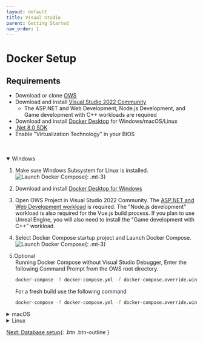 ```yaml
---
layout: default
title: Visual Studio
parent: Getting Started
nav_order: 1
---
```


# Docker Setup

## Requirements  
* Download or clone [OWS](https://github.com/Dartanlla/OWS)
* Download and install [Visual Studio 2022 Community](https://visualstudio.microsoft.com/downloads/)
  * The ASP.NET and Web Development, Node.js Development, and Game development with C++ workloads are required
* Download and install [Docker Desktop](https://www.docker.com/products/docker-desktop) for Windows/macOS/Linux
* [.Net 8.0 SDK](https://dotnet.microsoft.com/en-us/download/dotnet/8.0)
* Enable "Virtualization Technology" in your BIOS
<br />
<br />

<details open markdown="block">
  <summary class="fs-6 mb-3">
    Windows
  </summary>

1. Make sure Windows Subsystem for Linux is installed. ![Launch Docker Compose](images/windows-subsystem-for-linux01.png){: .mt-3}  
2. Download and install [Docker Desktop for Windows](https://www.docker.com/products/docker-desktop)
3. Open OWS Project in Visual Studio 2022 Community. The [ASP.NET and Web Development workload](../troubleshooting/visual-studio#installing-workloads) is required. The "Node.js development" workload is also required for the Vue.js build process.  If you plan to use Unreal Engine, you will also need to install the "Game development with C++" workload.
4. Select Docker Compose startup project and Launch Docker Compose. ![Launch Docker Compose](images/docker-compose-windows.png){: .mt-3}
5. <span class="label" style="margin-left: -3px">Optional</span>  
   Running Docker Compose without Visual Studio Debugger, Enter the following Command Prompt from the OWS root directory.

   ```bash
   docker-compose -f docker-compose.yml -f docker-compose.override.windows.yml -f docker-compose-additional.yml up -d 
   ```

   For a fresh build use the following command
   
   ```bash
   docker-compose -f docker-compose.yml -f docker-compose.override.windows.yml -f docker-compose-additional.yml up -d --build --force-recreate 
   ```
</details>

<details markdown="block">
  <summary class="fs-6 mb-3">
    macOS
  </summary>

1. Download and install [Docker Desktop for Mac](https://docs.docker.com/desktop/install/mac-install/)
2. Open OWS Project in [Visual Studio For Mac](https://visualstudio.microsoft.com/de/vs/mac/). The [ASP.NET and Web Development workload](../troubleshooting/visual-studio#installing-workloads) is required.
3. Run the following command in a terminal to install the Development Certificates
   
   ```bash
   dotnet dev-certs https --trust
   ```

4. Select Docker Compose startup project and Launch Docker Compose. ![Launch Docker Compose](images/docker-compose-mac.png){: .mt-3}
5. <span class="label" style="margin-left: -3px">Optional</span>  
    Running Docker Compose without Visual Studio Debugger, Run the following command in an terminal from the OWS root directory.

   ```bash
   docker-compose -f docker-compose.yml -f docker-compose.override.osx.yml -f docker-compose-additional.yml up -d 
   ```

   For a fresh build use the following command
   
   ```bash
   docker-compose -f docker-compose.yml -f docker-compose.override.osx.yml -f docker-compose-additional.yml up -d --build --force-recreate 
   ```
</details>

<details markdown="block">
  <summary class="fs-6 mb-3">
    Linux
  </summary>

1. Download and install [Docker Desktop for Linux](https://docs.docker.com/desktop/install/linux-install/)
2. Close all web browsers
3. Download and Run [dotnet-dev-certificate-linux](https://github.com/CodewareGames/dotnet-dev-certificate-linux) to install Development HTTPS Certificate.
4. Run the following command in an terminal from the OWS src directory.

   ```bash
   sudo docker-compose -f docker-compose.yml -f docker-compose.override.linux.yml -f docker-compose-additional.yml up -d 
   ```

   For a fresh build use the following command

   ```bash
   sudo docker-compose -f docker-compose.yml -f docker-compose.override.linux.yml -f docker-compose-additional.yml up -d --build --force-recreate 
   ```
</details>

[Next: Database setup](database-setup){: .btn .btn-outline }
